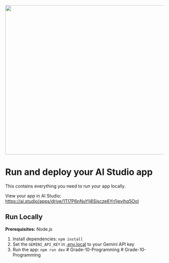 <div align="center">
<img width="1200" height="475" alt="GHBanner" src="https://github.com/user-attachments/assets/0aa67016-6eaf-458a-adb2-6e31a0763ed6" />
</div>

# Run and deploy your AI Studio app

This contains everything you need to run your app locally.

View your app in AI Studio: https://ai.studio/apps/drive/1TI7P6nNuYIj6Siscze6Yn1jevjhq5OoI

## Run Locally

**Prerequisites:**  Node.js


1. Install dependencies:
   `npm install`
2. Set the `GEMINI_API_KEY` in [.env.local](.env.local) to your Gemini API key
3. Run the app:
   `npm run dev`
#   G r a d e - 1 0 - P r o g r a m m i n g  
 #   G r a d e - 1 0 - P r o g r a m m i n g  
 